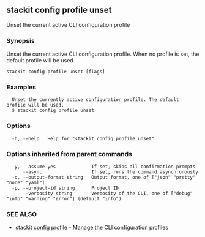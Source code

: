 ## stackit config profile unset

Unset the current active CLI configuration profile

### Synopsis

Unset the current active CLI configuration profile.
When no profile is set, the default profile will be used.

```
stackit config profile unset [flags]
```

### Examples

```
  Unset the currently active configuration profile. The default profile will be used.
  $ stackit config profile unset
```

### Options

```
  -h, --help   Help for "stackit config profile unset"
```

### Options inherited from parent commands

```
  -y, --assume-yes             If set, skips all confirmation prompts
      --async                  If set, runs the command asynchronously
  -o, --output-format string   Output format, one of ["json" "pretty" "none" "yaml"]
  -p, --project-id string      Project ID
      --verbosity string       Verbosity of the CLI, one of ["debug" "info" "warning" "error"] (default "info")
```

### SEE ALSO

* [stackit config profile](./stackit_config_profile.md)	 - Manage the CLI configuration profiles

